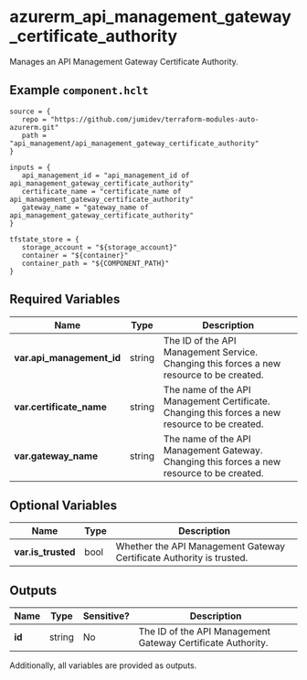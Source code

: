 # azurerm_api_management_gateway_certificate_authority

Manages an API Management Gateway Certificate Authority.

## Example `component.hclt`

```hcl
source = {
   repo = "https://github.com/jumidev/terraform-modules-auto-azurerm.git" 
   path = "api_management/api_management_gateway_certificate_authority" 
}

inputs = {
   api_management_id = "api_management_id of api_management_gateway_certificate_authority" 
   certificate_name = "certificate_name of api_management_gateway_certificate_authority" 
   gateway_name = "gateway_name of api_management_gateway_certificate_authority" 
}

tfstate_store = {
   storage_account = "${storage_account}" 
   container = "${container}" 
   container_path = "${COMPONENT_PATH}" 
}

```

## Required Variables

| Name | Type |  Description |
| ---- | --------- |  ----------- |
| **var.api_management_id** | string |  The ID of the API Management Service. Changing this forces a new resource to be created. | 
| **var.certificate_name** | string |  The name of the API Management Certificate. Changing this forces a new resource to be created. | 
| **var.gateway_name** | string |  The name of the API Management Gateway. Changing this forces a new resource to be created. | 

## Optional Variables

| Name | Type |  Description |
| ---- | --------- |  ----------- |
| **var.is_trusted** | bool |  Whether the API Management Gateway Certificate Authority is trusted. | 



## Outputs

| Name | Type | Sensitive? | Description |
| ---- | ---- | --------- | --------- |
| **id** | string | No  | The ID of the API Management Gateway Certificate Authority. | 

Additionally, all variables are provided as outputs.
